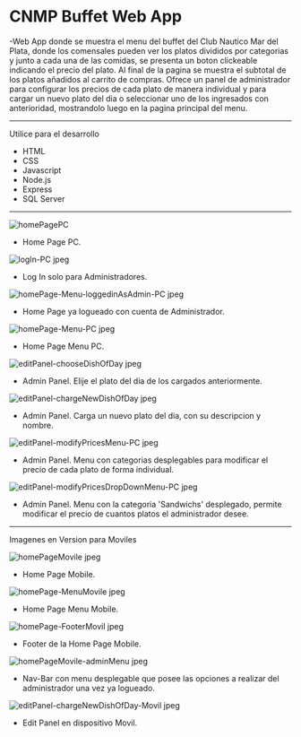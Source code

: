 CNMP Buffet Web App
=========================

-Web App donde se muestra el menu del buffet del Club Nautico Mar del Plata, donde los comensales pueden ver los platos divididos por categorias y junto a cada una de las comidas, se presenta un boton clickeable indicando el precio del plato. Al final de la pagina se muestra el subtotal de los platos añadidos al carrito de compras.
Ofrece un panel de administrador para configurar los precios de cada plato de manera individual y para cargar un nuevo plato del dia o seleccionar uno de los ingresados con anterioridad, mostrandolo luego en la pagina principal del menu. 

-----------------------------------------------------------------------------------------------------------------------------------------------------------------------

Utilice para el desarrollo
- HTML
- CSS
- Javascript
- Node.js
- Express
- SQL Server

-----------------------------------------------------------------------------------------------------------------------------------------------------------------------

![homePagePC](https://user-images.githubusercontent.com/101566196/232230292-a99c831c-559c-410e-8102-ede2fde9eaad.jpeg)
- Home Page PC.

![logIn-PC jpeg](https://user-images.githubusercontent.com/101566196/232229689-8a6ddefa-b8fc-47b6-b7b4-adb404e96848.png)
- Log In solo para Administradores.

![homePage-Menu-loggedinAsAdmin-PC jpeg](https://user-images.githubusercontent.com/101566196/232229789-f2bd44d2-925c-405a-890d-8bcd8a084617.png)
- Home Page ya logueado con cuenta de Administrador.

![homePage-Menu-PC jpeg](https://user-images.githubusercontent.com/101566196/232229469-0d230c16-f79f-4899-90a4-7dd8abad73af.png)
- Home Page Menu PC.


![editPanel-chooseDishOfDay jpeg](https://user-images.githubusercontent.com/101566196/232229481-7cd98edc-1db2-4900-989a-8b1c6d53f745.png)
- Admin Panel. Elije el plato del dia de los cargados anteriormente.


![editPanel-chargeNewDishOfDay jpeg](https://user-images.githubusercontent.com/101566196/232229517-889a2a28-f9b6-4673-8e53-7737f1fb1312.png)
- Admin Panel. Carga un nuevo plato del dia, con su descripcion y nombre.


![editPanel-modifyPricesMenu-PC jpeg](https://user-images.githubusercontent.com/101566196/232229547-982e9b78-78ef-44b6-a61e-ffa891744d42.png)
- Admin Panel. Menu con categorias desplegables para modificar el precio de cada plato de forma individual.


![editPanel-modifyPricesDropDownMenu-PC jpeg](https://user-images.githubusercontent.com/101566196/232229588-8184fe1e-62ab-49c0-9128-d5d8993082d0.png)
- Admin Panel. Menu con la categoria 'Sandwichs' desplegado, permite modificar el precio de cuantos platos el administrador desee.

-----------------------------------------------------------------------------------------------------------------------------------------------------------------------

Imagenes en Version para Moviles

![homePageMovile jpeg](https://user-images.githubusercontent.com/101566196/232229892-d0a974ce-3000-49c5-826d-b85318c53b39.png)
- Home Page Mobile.


![homePage-MenuMovile jpeg](https://user-images.githubusercontent.com/101566196/232229895-9e13c11f-35f9-478c-bfec-666eb19543f0.png)
- Home Page Menu Mobile.


![homePage-FooterMovil jpeg](https://user-images.githubusercontent.com/101566196/232229901-172708c2-24bd-4ee6-ac11-4f3e9e887271.png)
- Footer de la Home Page Mobile.


![homePageMovile-adminMenu jpeg](https://user-images.githubusercontent.com/101566196/232229915-5732b9bf-b388-45c4-a6ee-8951253fc7f7.png)
- Nav-Bar con menu desplegable que posee las opciones a realizar del administrador una vez ya logueado. 


![editPanel-chargeNewDishOfDay-Movil jpeg](https://user-images.githubusercontent.com/101566196/232229929-28f09e0e-e12d-45a6-9b0f-1b7885e3ad33.png)
- Edit Panel en dispositivo Movil.
